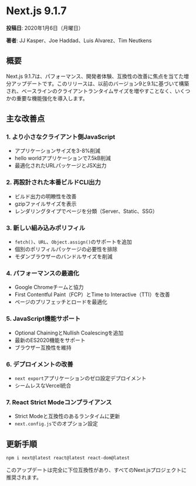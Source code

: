 # Next.js 9.1.7

**投稿日**: 2020年1月6日（月曜日）

**著者**: JJ Kasper、Joe Haddad、Luis Alvarez、Tim Neutkens

## 概要

Next.js 9.1.7は、パフォーマンス、開発者体験、互換性の改善に焦点を当てた増分アップデートです。このリリースは、以前のバージョン9と9.1に基づいて構築され、ベースラインのクライアントランタイムサイズを増やすことなく、いくつかの重要な機能強化を導入します。

## 主な改善点

### 1. より小さなクライアント側JavaScript

- アプリケーションサイズを3-8%削減
- hello worldアプリケーションで7.5kB削減
- 最適化されたURLパッケージとJSX出力

### 2. 再設計された本番ビルドCLI出力

- ビルド出力の明瞭性を改善
- gzipファイルサイズを表示
- レンダリングタイプでページを分類（Server、Static、SSG）

### 3. 新しい組み込みポリフィル

- `fetch()`、`URL`、`Object.assign()`のサポートを追加
- 個別のポリフィルパッケージの必要性を排除
- モダンブラウザーのバンドルサイズを削減

### 4. パフォーマンスの最適化

- Google Chromeチームと協力
- First Contentful Paint（FCP）とTime to Interactive（TTI）を改善
- ページのプリフェッチとロードを最適化

### 5. JavaScript機能サポート

- Optional ChainingとNullish Coalescingを追加
- 最新のES2020機能をサポート
- ブラウザー互換性を維持

### 6. デプロイメントの改善

- `next export`アプリケーションのゼロ設定デプロイメント
- シームレスなVercel統合

### 7. React Strict Modeコンプライアンス

- Strict Modeと互換性のあるランタイムに更新
- `next.config.js`でのオプション設定

## 更新手順

```bash
npm i next@latest react@latest react-dom@latest
```

このアップデートは完全に下位互換性があり、すべてのNext.jsプロジェクトに推奨されます。
